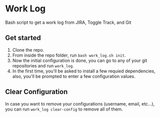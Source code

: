 # Work Log
Bash script to get a work log from JIRA, Toggle Track, and Git

## Get started
1. Clone the repo.
2. From inside the repo folder, run `bash work_log.sh init`.
3. Now the initial configuration is done, you can go to any of your git repositories and run `work_log`.
4. In the first time, you'll be asked to install a few requied dependencies, also, you'll be prompted to enter a few configuration values.

## Clear Configuration
In case you want to remove your configurations (username, email, etc...), you can run `work_log clear-config` to remove all of them.